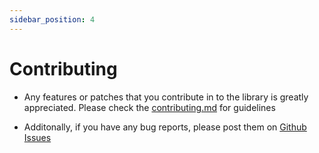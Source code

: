 ```yaml
---
sidebar_position: 4
---
```


# Contributing

- Any features or patches that you contribute in to the library is greatly appreciated. Please check the [contributing.md](https://google.com) for guidelines

- Additonally, if you have any bug reports, please post them on [Github Issues](https://google.com)
